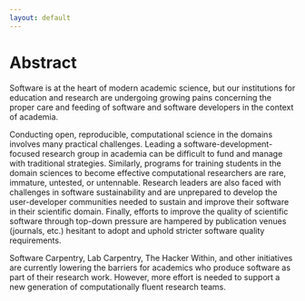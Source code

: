 ```yaml
---
layout: default
---
```


# Abstract

Software is at the heart of modern academic science, but our institutions for 
education and research are undergoing growing pains concerning the proper care 
and feeding of software and software developers in the context of academia. 

Conducting open, reproducible, computational science in the domains involves 
many practical challenges.  Leading a software-development-focused research 
group in academia can be difficult to fund and manage with traditional 
strategies.  Similarly, programs for training students in the domain sciences 
to become effective computational researchers are rare, immature, untested, or 
untennable. Research leaders are also faced with challenges in software 
sustainability and are unprepared to develop the user-developer communities 
needed to sustain and improve their software in their scientific domain. 
Finally, efforts to improve the quality of scientific software through top-down 
pressure are hampered by publication venues (journals, etc.) hesitant to adopt 
and uphold stricter software quality requirements.

Software Carpentry, Lab Carpentry, The Hacker Within, and other 
initiatives are currently lowering the barriers for academics who produce 
software as part of their research work. However, more effort is needed to 
support a new generation of computationally fluent research teams.

